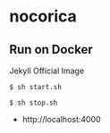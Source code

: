 nocorica
========

## Run on Docker

Jekyll Official Image

```
$ sh start.sh
```

```
$ sh stop.sh
```

- http://localhost:4000
